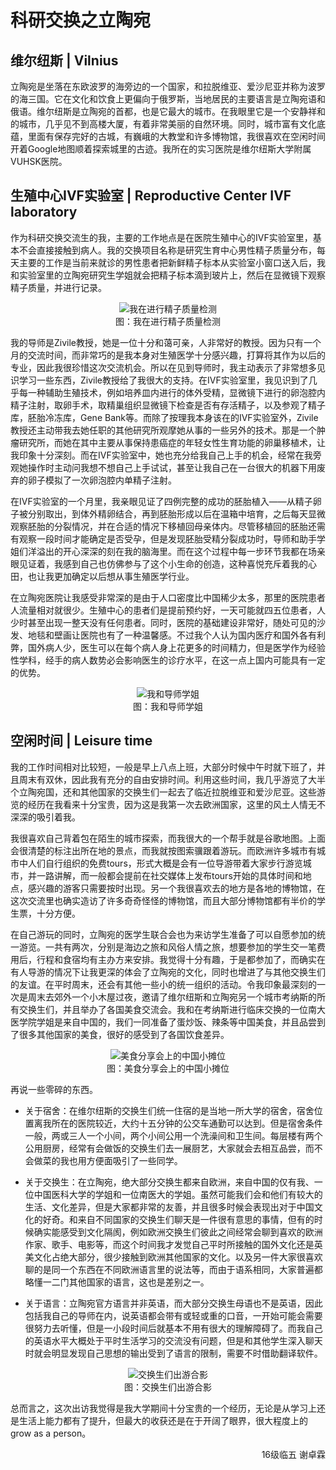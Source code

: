 # 科研交换之立陶宛

## 维尔纽斯 | Vilnius

立陶宛是坐落在东欧波罗的海旁边的一个国家，和拉脱维亚、爱沙尼亚并称为波罗的海三国。它在文化和饮食上更偏向于俄罗斯，当地居民的主要语言是立陶宛语和俄语。维尔纽斯是立陶宛的首都，也是它最大的城市。在我眼里它是一个安静祥和的城市，几乎见不到高楼大厦，有着非常美丽的自然环境。同时，城市富有文化底蕴，里面有保存完好的古城，有巍峨的大教堂和许多博物馆，我很喜欢在空闲时间开着Google地图顺着探索城里的古迹。我所在的实习医院是维尔纽斯大学附属VUHSK医院。

## 生殖中心IVF实验室 | Reproductive Center IVF laboratory

作为科研交换交流生的我，主要的工作地点是在医院生殖中心的IVF实验室里，基本不会直接接触到病人。我的交换项目名称是研究生育中心男性精子质量分布，每天主要的工作是当前来就诊的男性患者把新鲜精子标本从实验室小窗口送入后，我和实验室里的立陶宛研究生学姐就会把精子标本滴到玻片上，然后在显微镜下观察精子质量，并进行记录。

<p align="center">
<img src="https://gitee.com/zcx980605/Survive_XYSM_dev/raw/master/Image/Ch7_2-4_1.jpeg" alt="我在进行精子质量检测">
<br/>图：我在进行精子质量检测
</p>

我的导师是Zivile教授，她是一位十分和蔼可亲，人非常好的教授。因为只有一个月的交流时间，而非常巧的是我本身对生殖医学十分感兴趣，打算将其作为以后的专业，因此我很珍惜这次交流机会。所以在见到导师时，我主动表示了非常想多见识学习一些东西，Zivile教授给了我很大的支持。在IVF实验室里，我见识到了几乎每一种辅助生殖技术，例如培养皿内进行的体外受精，显微镜下进行的卵泡腔内精子注射，取卵手术，取精巢组织显微镜下检查是否有存活精子，以及参观了精子库，胚胎冷冻库，Gene Bank等。而除了按理我本身该在的IVF实验室外，Zivile教授还主动带我去她任职的其他研究所观摩她从事的一些另外的技术。那是一个肿瘤研究所，而她在其中主要从事保持患癌症的年轻女性生育功能的卵巢移植术，让我印象十分深刻。而在IVF实验室中，她也充分给我自己上手的机会，经常在我旁观她操作时主动问我想不想自己上手试试，甚至让我自己在一台很大的机器下用废弃的卵子模拟了一次卵泡腔内单精子注射。

在IVF实验室的一个月里，我亲眼见证了四例完整的成功的胚胎植入——从精子卵子被分别取出，到体外精卵结合，再到胚胎形成以后在温箱中培育，之后每天显微观察胚胎的分裂情况，并在合适的情况下移植回母亲体内。尽管移植回的胚胎还需有观察一段时间才能确定是否受孕，但是发现胚胎受精分裂成功时，导师和助手学姐们洋溢出的开心深深的刻在我的脑海里。而在这个过程中每一步环节我都在场亲眼见证着，我感到自己也仿佛参与了这个小生命的创造，这种喜悦充斥着我的心田，也让我更加确定以后想从事生殖医学行业。

在立陶宛医院让我感受非常深的是由于人口密度比中国稀少太多，那里的医院患者人流量相对就很少。生殖中心的患者们是提前预约好，一天可能就四五位患者，人少时甚至出现一整天没有任何患者。同时，医院的基础建设非常好，随处可见的沙发、地毯和壁画让医院也有了一种温馨感。不过我个人认为国内医疗和国外各有利弊，国外病人少，医生可以在每个病人身上花更多的时间精力，但是医学作为经验性学科，经手的病人数势必会影响医生的诊疗水平，在这一点上国内可能具有一定的优势。

<p align="center">
<img src="https://gitee.com/zcx980605/Survive_XYSM_dev/raw/master/Image/Ch7_2-4_2.jpeg" alt="我和导师学姐">
<br/>图：我和导师学姐
</p>

## 空闲时间 | Leisure time

我的工作时间相对比较短，一般是早上八点上班，大部分时候中午时就下班了，并且周末有双休，因此我有充分的自由安排时间。利用这些时间，我几乎游览了大半个立陶宛国，还和其他国家的交换生们一起去了临近拉脱维亚和爱沙尼亚。这些游览的经历在我看来十分宝贵，因为这是我第一次去欧洲国家，这里的风土人情无不深深的吸引着我。

我很喜欢自己背着包在陌生的城市探索，而我很大的一个帮手就是谷歌地图。上面会很清楚的标注出所在地的景点，而我就按图索骥跟着游玩。而欧洲许多城市有城市中人们自行组织的免费tours，形式大概是会有一位导游带着大家步行游览城市，并一路讲解，而一般都会提前在社交媒体上发布tours开始的具体时间和地点，感兴趣的游客只需要按时出现。另一个我很喜欢去的地方是各地的博物馆，在这次交流里也确实造访了许多奇奇怪怪的博物馆，而且大部分博物馆都有半价的学生票，十分方便。

在自己游玩的同时，立陶宛的医学生联合会也为来访学生准备了可以自愿参加的统一游览。一共有两次，分别是海边之旅和风俗人情之旅，想要参加的学生交一笔费用后，行程和食宿均有主办方来安排。我觉得十分有趣，于是都参加了，而确实在有人导游的情况下让我更深的体会了立陶宛的文化，同时也增进了与其他交换生们的友谊。在平时周末，还会有其他一些小的统一组织的活动。令我印象最深刻的一次是周末去郊外一个小木屋过夜，邀请了维尔纽斯和立陶宛另一个城市考纳斯的所有交换生们，并且举办了各国美食交流会。我和在考纳斯进行临床交换的一位南大医学院学姐是来自中国的，我们一同准备了蛋炒饭、辣条等中国美食，并且品尝到了很多其他国家的美食，很好的感受到了各国饮食差异。

<p align="center">
<img src="https://gitee.com/zcx980605/Survive_XYSM_dev/raw/master/Image/Ch7_2-4_3.jpeg" alt="美食分享会上的中国小摊位">
<br/>图：美食分享会上的中国小摊位
</p>

再说一些零碎的东西。

+ 关于宿舍：在维尔纽斯的交换生们统一住宿的是当地一所大学的宿舍，宿舍位置离我所在的医院较近，大约十五分钟的公交车通勤可以达到。但是宿舍条件一般，两或三人一个小间，两个小间公用一个洗澡间和卫生间。每层楼有两个公用厨房，经常有会做饭的交换生们去一展厨艺，大家就会去相互品尝，而不会做菜的我也用方便面吸引了一些同学。

+ 关于交换生：在立陶宛，绝大部分交换生都来自欧洲，来自中国的仅有我、一位中国医科大学的学姐和一位南医大的学姐。虽然可能我们会和他们有较大的生活、文化差异，但是大家都非常的友善，并且很多时候会表现出对于中国文化的好奇。和来自不同国家的交换生们聊天是一件很有意思的事情，但有的时候确实能感受到文化隔阂，例如欧洲交换生们彼此之间经常会聊到喜欢的欧洲作家、歌手、电影等，而这个时间我才发觉自己平时所接触的国外文化还是英美文化占绝大部分，很少接触到欧洲其他国家的文化。以及另一件大家很喜欢聊的是同一个东西在不同欧洲语言里的说法等，而由于语系相同，大家普遍都略懂一二门其他国家的语言，这也是差别之一。

+ 关于语言：立陶宛官方语言并非英语，而大部分交换生母语也不是英语，因此包括我自己的导师在内，说英语都会带有或轻或重的口音，一开始可能会需要很努力去听懂，但是一小段时间后就基本不用有很大的理解障碍了。而我自己的英语水平大概处于平时生活学习的交流没有问题，但是和其他学生深入聊天时就会明显发现自己思想的输出受到了语言的限制，需要不时借助翻译软件。

<p align="center">
<img src="https://gitee.com/zcx980605/Survive_XYSM_dev/raw/master/Image/Ch7_2-4_4.jpeg" alt="交换生们出游合影">
<br/>图：交换生们出游合影
</p>

总而言之，这次出访我觉得是我大学期间十分宝贵的一个经历，无论是从学习上还是生活上能力都有了提升，但最大的收获还是在于开阔了眼界，很大程度上的grow as a person。

<p align="right">16级临五 谢卓霖</p>